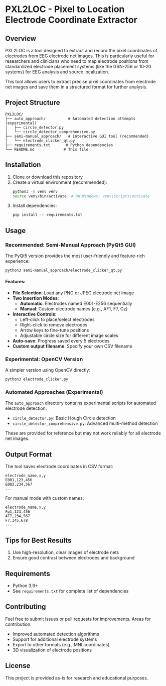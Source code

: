 # PXL2LOC - Pixel to Location Electrode Coordinate Extractor

## Overview
PXL2LOC is a tool designed to extract and record the pixel coordinates of electrodes from EEG electrode net images. This is particularly useful for researchers and clinicians who need to map electrode positions from standardized electrode placement systems (like the GSN-256 or 10-20 systems) for EEG analysis and source localization.

This tool allows users to extract precise pixel coordinates from electrode net images and save them in a structured format for further analysis.

## Project Structure
```
PXL2LOC/
├── auto_approach/          # Automated detection attempts (experimental)
│   ├── circle_detector.py
│   └── circle_detector_comprehensive.py
├── semi-manual_approach/   # Interactive GUI tool (recommended)
│   └── electrode_clicker_qt.py
├── requirements.txt       # Python dependencies
└── README.md             # This file
```

## Installation

1. Clone or download this repository
2. Create a virtual environment (recommended):
   ```bash
   python3 -m venv venv
   source venv/bin/activate  # On Windows: venv\Scripts\activate
   ```
3. Install dependencies:
   ```bash
   pip install -r requirements.txt
   ```

## Usage

### Recommended: Semi-Manual Approach (PyQt5 GUI)
The PyQt5 version provides the most user-friendly and feature-rich experience:

```bash
python3 semi-manual_approach/electrode_clicker_qt.py
```

#### Features:
- **File Selection**: Load any PNG or JPEG electrode net image
- **Two Insertion Modes**:
  - **Automatic**: Electrodes named E001-E256 sequentially
  - **Manual**: Custom electrode names (e.g., AF1, F7, Cz)
- **Interactive Controls**:
  - Left-click to place/select electrodes
  - Right-click to remove electrodes
  - Arrow keys to fine-tune positions
  - Adjustable circle size for different image scales
- **Auto-save**: Progress saved every 5 electrodes
- **Custom output filename**: Specify your own CSV filename

### Experimental: OpenCV Version
A simpler version using OpenCV directly:

```bash
python3 electrode_clicker.py
```

### Automated Approaches (Experimental)
The `auto_approach` directory contains experimental scripts for automated electrode detection:
- `circle_detector.py`: Basic Hough Circle detection
- `circle_detector_comprehensive.py`: Advanced multi-method detection

These are provided for reference but may not work reliably for all electrode net images.

## Output Format
The tool saves electrode coordinates in CSV format:

```csv
electrode_name,x,y
E001,123,456
E002,234,567
...
```

For manual mode with custom names:
```csv
electrode_name,x,y
Fp1,123,456
AF7,234,567
F7,345,678
...
```

## Tips for Best Results
1. Use high-resolution, clear images of electrode nets
2. Ensure good contrast between electrodes and background


## Requirements
- Python 3.9+
- See `requirements.txt` for complete list of dependencies

## Contributing
Feel free to submit issues or pull requests for improvements. Areas for contribution:
- Improved automated detection algorithms
- Support for additional electrode systems
- Export to other formats (e.g., MNI coordinates)
- 3D visualization of electrode positions

## License
This project is provided as-is for research and educational purposes. 
